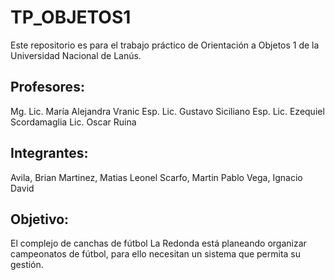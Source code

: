 # TP_OBJETOS1
Este repositorio es para el trabajo práctico de Orientación a Objetos 1 de la Universidad Nacional de Lanús.

## Profesores:

Mg. Lic. María Alejandra Vranic
Esp. Lic. Gustavo Siciliano
Esp. Lic. Ezequiel Scordamaglia
Lic. Oscar Ruina

## Integrantes:

Avila, Brian
Martinez, Matias Leonel
Scarfo, Martin Pablo
Vega, Ignacio David

## Objetivo:
El complejo de canchas de fútbol La Redonda está planeando organizar campeonatos de fútbol, para ello necesitan un sistema que permita su gestión.  
